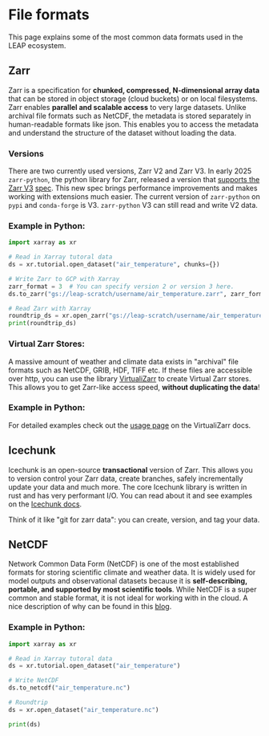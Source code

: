 # File formats

This page explains some of the most common data formats used in the LEAP ecosystem.

## Zarr

Zarr is a specification for **chunked, compressed, N-dimensional array data** that can be stored in object storage (cloud buckets) or on local filesystems. Zarr enables **parallel and scalable access** to very large datasets. Unlike archival file formats such as NetCDF, the metadata is stored separately in human-readable formats like json. This enables you to access the metadata and understand the structure of the dataset without loading the data.

### Versions

There are two currently used versions, Zarr V2 and Zarr V3. In early 2025 `zarr-python`, the python library for Zarr, released a version that [supports the Zarr V3](https://zarr.dev/blog/zarr-python-3-release/) [spec](https://zarr-specs.readthedocs.io/en/latest/v3/core/). This new spec brings performance improvements and makes working with extensions much easier. The current version of `zarr-python` on `pypi` and `conda-forge` is V3. `zarr-python` V3 can still read and write V2 data.

### Example in Python:

```python
import xarray as xr

# Read in Xarray tutoral data
ds = xr.tutorial.open_dataset("air_temperature", chunks={})

# Write Zarr to GCP with Xarray
zarr_format = 3  # You can specify version 2 or version 3 here.
ds.to_zarr("gs://leap-scratch/username/air_temperature.zarr", zarr_format=zarr_format)

# Read Zarr with Xarray
roundtrip_ds = xr.open_zarr("gs://leap-scratch/username/air_temperature.zarr")
print(roundtrip_ds)
```

### Virtual Zarr Stores:

A massive amount of weather and climate data exists in "archival" file formats such as NetCDF, GRIB, HDF, TIFF etc. If these files are accessible over http, you can use the library [VirtualiZarr](https://virtualizarr.readthedocs.io/en/stable/) to create Virtual Zarr stores. This allows you to get Zarr-like access speed, **without duplicating the data**!

### Example in Python:

For detailed examples check out the [usage page](https://virtualizarr.readthedocs.io/en/stable/usage.html) on the VirtualiZarr docs.

## Icechunk

Icechunk is an open-source **transactional** version of Zarr. This allows you to version control your Zarr data, create branches, safely incrementally update your data and much more. The core Icechunk library is written in rust and has very performant I/O. You can read about it and see examples on the [Icechunk docs](https://icechunk.io/en/latest/overview/).

Think of it like "git for zarr data": you can create, version, and tag your data.

## NetCDF

Network Common Data Form (NetCDF) is one of the most established formats for storing scientific climate and weather data. It is widely used for model outputs and observational datasets because it is **self-describing, portable, and supported by most scientific tools**. While NetCDF is a super common and stable format, it is not ideal for working with in the cloud. A nice description of why can be found in this [blog](https://earthmover.io/blog/fundamentals-what-is-cloud-optimized-scientific-data).

### Example in Python:

```python
import xarray as xr

# Read in Xarray tutoral data
ds = xr.tutorial.open_dataset("air_temperature")

# Write NetCDF
ds.to_netcdf("air_temperature.nc")

# Roundtrip
ds = xr.open_dataset("air_temperature.nc")

print(ds)
```
